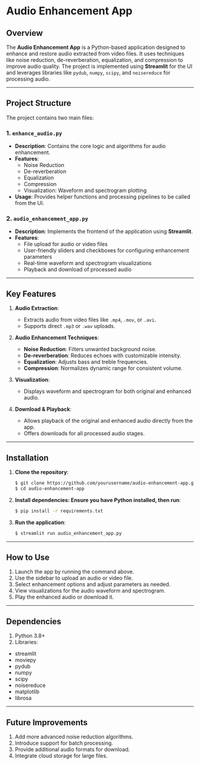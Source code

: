 # Audio Enhancement App

## Overview
The **Audio Enhancement App** is a Python-based application designed to enhance and restore audio extracted from video files. It uses techniques like noise reduction, de-reverberation, equalization, and compression to improve audio quality. The project is implemented using **Streamlit** for the UI and leverages libraries like `pydub`, `numpy`, `scipy`, and `noisereduce` for processing audio.

---

## Project Structure
The project contains two main files:

### 1. `enhance_audio.py`
- **Description**: Contains the core logic and algorithms for audio enhancement.
- **Features**:
  - Noise Reduction
  - De-reverberation
  - Equalization
  - Compression
  - Visualization: Waveform and spectrogram plotting
- **Usage**: Provides helper functions and processing pipelines to be called from the UI.

### 2. `audio_enhancement_app.py`
- **Description**: Implements the frontend of the application using **Streamlit**.
- **Features**:
  - File upload for audio or video files
  - User-friendly sliders and checkboxes for configuring enhancement parameters
  - Real-time waveform and spectrogram visualizations
  - Playback and download of processed audio

---

## Key Features
1. **Audio Extraction**:
   - Extracts audio from video files like `.mp4`, `.mov`, or `.avi`.
   - Supports direct `.mp3` or `.wav` uploads.

2. **Audio Enhancement Techniques**:
   - **Noise Reduction**: Filters unwanted background noise.
   - **De-reverberation**: Reduces echoes with customizable intensity.
   - **Equalization**: Adjusts bass and treble frequencies.
   - **Compression**: Normalizes dynamic range for consistent volume.

3. **Visualization**:
   - Displays waveform and spectrogram for both original and enhanced audio.

4. **Download & Playback**:
   - Allows playback of the original and enhanced audio directly from the app.
   - Offers downloads for all processed audio stages.

---

## Installation

1. **Clone the repository**:
   ```bash
   $ git clone https://github.com/yourusername/audio-enhancement-app.git
   $ cd audio-enhancement-app
    ```

2. **Install dependencies: Ensure you have Python installed, then run**:
    ```bash
    $ pip install -r requirements.txt
    ```

3. **Run the application**:
    ```bash
    $ streamlit run audio_enhancement_app.py
    ```

---

## How to Use
1. Launch the app by running the command above.
2. Use the sidebar to upload an audio or video file.
3. Select enhancement options and adjust parameters as needed.
4. View visualizations for the audio waveform and spectrogram.
5. Play the enhanced audio or download it.

---

## Dependencies
1. Python 3.8+
2. Libraries:
- streamlit
- moviepy
- pydub
- numpy
- scipy
- noisereduce
- matplotlib
- librosa

---

## Future Improvements
1. Add more advanced noise reduction algorithms.
2. Introduce support for batch processing.
3. Provide additional audio formats for download.
4. Integrate cloud storage for large files.
